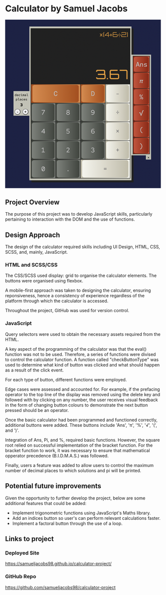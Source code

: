 # Calculator by Samuel Jacobs

![deployed-website](./assets/screenshot17222.png)

## Project Overview

The purpose of this project was to develop JavaScript skills, particularly pertaining to interaction with the DOM and the use of functions.

## Design Approach

The design of the calculator required skills including UI Design, HTML, CSS, SCSS, and, mainly, JavaScript.

### HTML and SCSS/CSS

The CSS/SCSS used display: grid to organise the calculator elements. The buttons were organised using flexbox.

A mobile-first approach was taken to designing the calculator, ensuring reponsiveness, hence a consistency of experience regardless of the platform through which the calculator is accessed.

Throughout the project, GitHub was used for version control.

### JavaScript

Query selectors were used to obtain the necessary assets required from the HTML.

A key aspect of the programming of the calculator was that the eval() function was not to be used. Therefore, a series of functions were divised to control the calculator function.
A function called "checkButtonType" was used to determine what kind of button was clicked and what should happen as a result of the click event.

For each type of button, different functions were employed.

Edge cases were assessed and accounted for. For example, if the prefacing operator to the top line of the display was removed using the delete key and followed with by clicking on any number, the user receives visual feedback in the form of changing button colours to demonstrate the next button pressed should be an operator.

Once the basic calculator had been programmed and functioned correctly, additional buttons were added. These buttons include 'Ans', 'π', '%', '√', '(', and ')'.

Integration of Ans, Pi, and %, required basic functions. However, the square root relied on successful implementation of the bracket function. For the bracket function to work, it was necessary to ensure that mathematical opperator precedence (B.I.D.M.A.S.) was followed.

Finally, users a feature was added to allow users to control the maximum number of decimal places to which solutions and pi will be printed.

## Potential future improvements

Given the opportunity to further develop the project, below are some additional features that could be added:

- Implement trigonometric functions using JavaScript's Maths library.
- Add an indices button so user's can perform relevant calculations faster.
- Implement a factoral button through the use of a loop.

## Links to project

### Deployed Site

https://samueljacobs98.github.io/calculator-project/

### GitHub Repo

https://github.com/samueljacobs98/calculator-project
